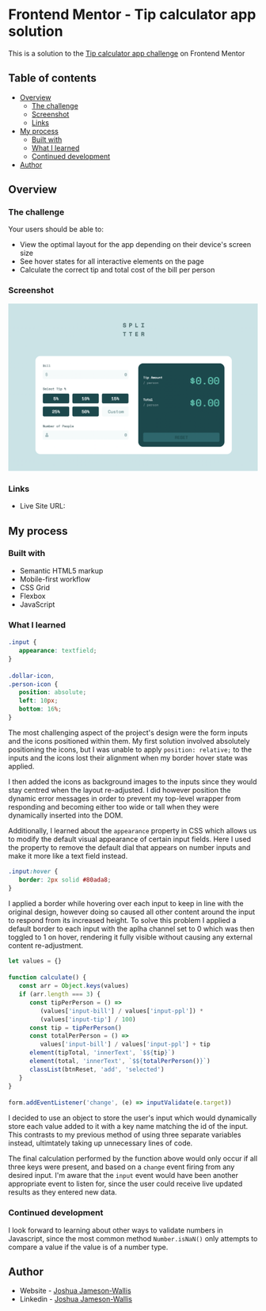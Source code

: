 # Frontend Mentor - Tip calculator app solution

This is a solution to the [Tip calculator app challenge](https://www.frontendmentor.io/challenges/tip-calculator-app-ugJNGbJUX) on Frontend Mentor

## Table of contents

-  [Overview](#overview)
   -  [The challenge](#the-challenge)
   -  [Screenshot](#screenshot)
   -  [Links](#links)
-  [My process](#my-process)
   -  [Built with](#built-with)
   -  [What I learned](#what-i-learned)
   -  [Continued development](#continued-development)
-  [Author](#author)

## Overview

### The challenge

Your users should be able to:

-  View the optimal layout for the app depending on their device's screen size
-  See hover states for all interactive elements on the page
-  Calculate the correct tip and total cost of the bill per person

### Screenshot

![](./Screenshot.png)

### Links

-  Live Site URL:

## My process

### Built with

-  Semantic HTML5 markup
-  Mobile-first workflow
-  CSS Grid
-  Flexbox
-  JavaScript

### What I learned

```css
.input {
   appearance: textfield;
}

.dollar-icon,
.person-icon {
   position: absolute;
   left: 10px;
   bottom: 16%;
}
```

The most challenging aspect of the project's design were the form inputs and the icons positioned within them. My first solution involved absolutely positioning the icons, but I was unable to apply `position: relative;` to the inputs and the icons lost their alignment when my border hover state was applied.

I then added the icons as background images to the inputs since they would stay centred when the layout re-adjusted. I did however position the dynamic error messages in order to prevent my top-level wrapper from responding and becoming either too wide or tall when they were dynamically inserted into the DOM.

Additionally, I learned about the `appearance` property in CSS which allows us to modify the default visual appearance of certain input fields. Here I used the property to remove the default dial that appears on number inputs and make it more like a text field instead.

```css
.input:hover {
   border: 2px solid #80ada8;
}
```

I applied a border while hovering over each input to keep in line with the original design, however doing so caused all other content around the input to respond from its increased height. To solve this problem I applied a default border to each input with the aplha channel set to 0 which was then toggled to 1 on hover, rendering it fully visible without causing any external content re-adjustment.

```js
let values = {}

function calculate() {
   const arr = Object.keys(values)
   if (arr.length === 3) {
      const tipPerPerson = () =>
         (values['input-bill'] / values['input-ppl']) *
         (values['input-tip'] / 100)
      const tip = tipPerPerson()
      const totalPerPerson = () =>
         values['input-bill'] / values['input-ppl'] + tip
      element(tipTotal, 'innerText', `$${tip}`)
      element(total, 'innerText', `$${totalPerPerson()}`)
      classList(btnReset, 'add', 'selected')
   }
}

form.addEventListener('change', (e) => inputValidate(e.target))
```

I decided to use an object to store the user's input which would dynamically store each value added to it with a key name matching the id of the input. This contrasts to my previous method of using three separate variables instead, ultimtately taking up unnecessary lines of code.

The final calculation performed by the function above would only occur if all three keys were present, and based on a `change` event firing from any desired input. I'm aware that the `input` event would have been another appropriate event to listen for, since the user could receive live updated results as they entered new data.

### Continued development

I look forward to learning about other ways to validate numbers in Javascript, since the most common method `Number.isNaN()` only attempts to compare a value if the value is of a number type.

## Author

-  Website - [Joshua Jameson-Wallis](https://joshuajamesonwallis.com)
-  Linkedin - [Joshua Jameson-Wallis](https://www.linkedin.com/in/joshua-jameson-wallis/)

